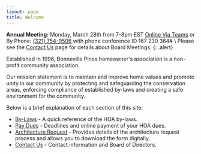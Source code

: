 ```yaml
---
layout: page
title: Welcome
---
```


**Annual Meeting:** Monday, March 28th from 7-8pm EST [Online Via Teams](https://teams.microsoft.com/l/meetup-join/19%3ameeting_OGVjODJlYjktZDMxMy00YjQyLWI5NTItMjQ4NzgwMjRhOTI1%40thread.v2/0?context=%7b%22Tid%22%3a%22a1cf3136-ea50-4354-ad39-345d96aeab4c%22%2c%22Oid%22%3a%22f0ada0c0-6bc6-494a-94e2-e93bbd59498c%22%7d) or By Phone: <a href="tel:+13217549506">(321) 754-9506</a> with phone conference ID 167 230 364# \\
Please see the [Contact Us](contact) page for details about Board Meetings.
{: .alert}

Established in 1996, Bonneville Pines homeowner's association is a non-profit community association.

Our mission statement is to maintain and improve home values and promote unity in our community by protecting and safeguarding the conservation areas, enforcing compliance of established by-laws and creating a safe environment for the community.

Below is a brief explanation of each section of this site:

* [By-Laws](bylaws) - A quick reference of the HOA by-laws.
* [Pay Dues](pay_dues) - Deadlines and online payment of your HOA dues.
* [Architecture Request](architecture_request) - Provides details of the architecture request process and allows you to download the form digitally.
* [Contact Us](contact) - Contact information and Board of Directors.
